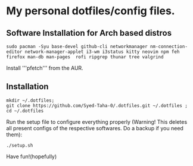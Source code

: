 # My personal dotfiles/config files.
## Software Installation for Arch based distros
```
sudo pacman -Syu base-devel github-cli networkmanager nm-connection-editor network-manager-applet i3-wm i3status kitty neovim npm feh firefox man-db man-pages  rofi ripgrep thunar tree valgrind
```
Install '''pfetch''' from the AUR.

## Installation
```
mkdir ~/.dotfiles;
git clone https://github.com/Syed-Taha-0/.dotfiles.git ~/.dotfiles ;
cd ~/.dotfiles
```

Run the setup file to configure everything properly (Warning! This deletes all present configs of the respective softwares.
Do a backup if you need them):
```
./setup.sh
```
Have fun!(hopefully)
